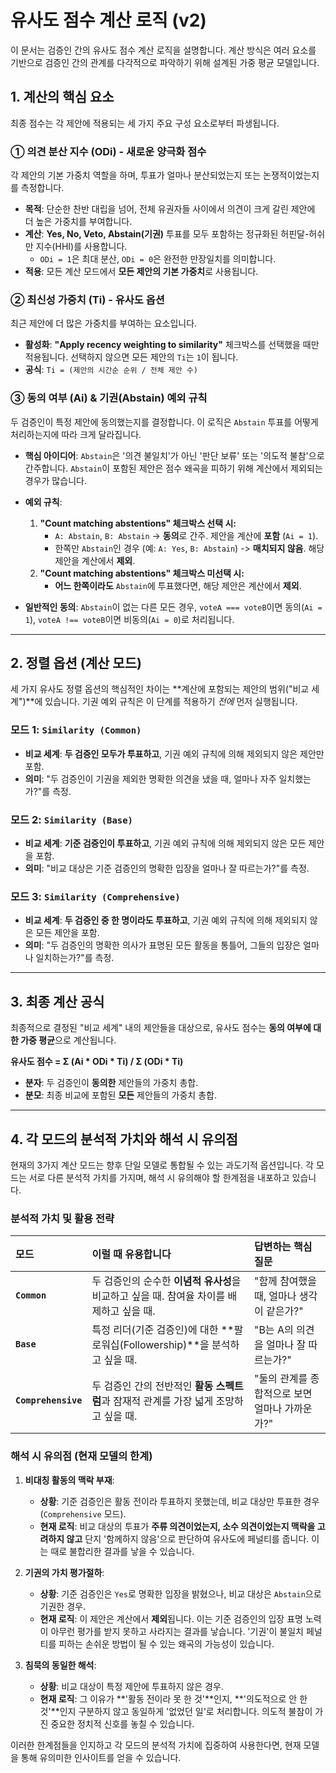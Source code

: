 # 유사도 점수 계산 로직 (v2)

이 문서는 검증인 간의 유사도 점수 계산 로직을 설명합니다. 계산 방식은 여러 요소를 기반으로 검증인 간의 관계를 다각적으로 파악하기 위해 설계된 가중 평균 모델입니다.

## 1. 계산의 핵심 요소

최종 점수는 각 제안에 적용되는 세 가지 주요 구성 요소로부터 파생됩니다.

### ① 의견 분산 지수 (ODi) - 새로운 양극화 점수

각 제안의 기본 가중치 역할을 하며, 투표가 얼마나 분산되었는지 또는 논쟁적이었는지를 측정합니다.

*   **목적**: 단순한 찬반 대립을 넘어, 전체 유권자들 사이에서 의견이 크게 갈린 제안에 더 높은 가중치를 부여합니다.
*   **계산**: **Yes, No, Veto, Abstain(기권)** 투표를 모두 포함하는 정규화된 허핀달-허쉬만 지수(HHI)를 사용합니다.
    *   `ODi = 1`은 최대 분산, `ODi = 0`은 완전한 만장일치를 의미합니다.
*   **적용**: 모든 계산 모드에서 **모든 제안의 기본 가중치**로 사용됩니다.

### ② 최신성 가중치 (Ti) - 유사도 옵션

최근 제안에 더 많은 가중치를 부여하는 요소입니다.

*   **활성화**: **"Apply recency weighting to similarity"** 체크박스를 선택했을 때만 적용됩니다. 선택하지 않으면 모든 제안의 `Ti`는 `1`이 됩니다.
*   **공식**: `Ti = (제안의 시간순 순위 / 전체 제안 수)`

### ③ 동의 여부 (Ai) & 기권(Abstain) 예외 규칙

두 검증인이 특정 제안에 동의했는지를 결정합니다. 이 로직은 `Abstain` 투표를 어떻게 처리하는지에 따라 크게 달라집니다.

*   **핵심 아이디어**: `Abstain`은 '의견 불일치'가 아닌 '판단 보류' 또는 '의도적 불참'으로 간주합니다. `Abstain`이 포함된 제안은 점수 왜곡을 피하기 위해 계산에서 제외되는 경우가 많습니다.

*   **예외 규칙**:
    1.  **"Count matching abstentions" 체크박스 선택 시:**
        *   `A: Abstain`, `B: Abstain` -> **동의**로 간주. 제안을 계산에 **포함** (`Ai = 1`).
        *   한쪽만 `Abstain`인 경우 (예: `A: Yes`, `B: Abstain`) -> **매치되지 않음**. 해당 제안을 계산에서 **제외**.
    2.  **"Count matching abstentions" 체크박스 미선택 시:**
        *   **어느 한쪽이라도** `Abstain`에 투표했다면, 해당 제안은 계산에서 **제외**.

*   **일반적인 동의**: `Abstain`이 없는 다른 모든 경우, `voteA === voteB`이면 동의(`Ai = 1`), `voteA !== voteB`이면 비동의(`Ai = 0`)로 처리됩니다.

---

## 2. 정렬 옵션 (계산 모드)

세 가지 유사도 정렬 옵션의 핵심적인 차이는 **계산에 포함되는 제안의 범위("비교 세계")**에 있습니다. 기권 예외 규칙은 이 단계를 적용하기 *전에* 먼저 실행됩니다.

### 모드 1: `Similarity (Common)`

*   **비교 세계**: **두 검증인 모두가 투표하고**, 기권 예외 규칙에 의해 제외되지 않은 제안만 포함.
*   **의미**: "두 검증인이 기권을 제외한 명확한 의견을 냈을 때, 얼마나 자주 일치했는가?"를 측정.

### 모드 2: `Similarity (Base)`

*   **비교 세계**: **기준 검증인이 투표하고**, 기권 예외 규칙에 의해 제외되지 않은 모든 제안을 포함.
*   **의미**: "비교 대상은 기준 검증인의 명확한 입장을 얼마나 잘 따르는가?"를 측정.

### 모드 3: `Similarity (Comprehensive)`

*   **비교 세계**: **두 검증인 중 한 명이라도 투표하고**, 기권 예외 규칙에 의해 제외되지 않은 모든 제안을 포함.
*   **의미**: "두 검증인의 명확한 의사가 표명된 모든 활동을 통틀어, 그들의 입장은 얼마나 일치하는가?"를 측정.

---

## 3. 최종 계산 공식

최종적으로 결정된 "비교 세계" 내의 제안들을 대상으로, 유사도 점수는 **동의 여부에 대한 가중 평균**으로 계산됩니다.

**유사도 점수 = Σ (Ai * ODi * Ti) / Σ (ODi * Ti)**

*   **분자**: 두 검증인이 **동의한** 제안들의 가중치 총합.
*   **분모**: 최종 비교에 포함된 **모든** 제안들의 가중치 총합.

---

## 4. 각 모드의 분석적 가치와 해석 시 유의점

현재의 3가지 계산 모드는 향후 단일 모델로 통합될 수 있는 과도기적 옵션입니다. 각 모드는 서로 다른 분석적 가치를 가지며, 해석 시 유의해야 할 한계점을 내포하고 있습니다.

### 분석적 가치 및 활용 전략

| 모드 | 이럴 때 유용합니다 | 답변하는 핵심 질문 |
| :--- | :--- | :--- |
| **`Common`** | 두 검증인의 순수한 **이념적 유사성**을 비교하고 싶을 때. 참여율 차이를 배제하고 싶을 때. | "함께 참여했을 때, 얼마나 생각이 같은가?" |
| **`Base`** | 특정 리더(기준 검증인)에 대한 **팔로워십(Followership)**을 분석하고 싶을 때. | "B는 A의 의견을 얼마나 잘 따르는가?" |
| **`Comprehensive`** | 두 검증인 간의 전반적인 **활동 스펙트럼**과 잠재적 관계를 가장 넓게 조망하고 싶을 때. | "둘의 관계를 종합적으로 보면 얼마나 가까운가?" |

### 해석 시 유의점 (현재 모델의 한계)

1.  **비대칭 활동의 맥락 부재**:
    *   **상황**: 기준 검증인은 활동 전이라 투표하지 못했는데, 비교 대상만 투표한 경우 (`Comprehensive` 모드).
    *   **현재 로직**: 비교 대상의 투표가 **주류 의견이었는지, 소수 의견이었는지 맥락을 고려하지 않고** 단지 '함께하지 않음'으로 판단하여 유사도에 페널티를 줍니다. 이는 때로 불합리한 결과를 낳을 수 있습니다.

2.  **기권의 가치 평가절하**:
    *   **상황**: 기준 검증인은 `Yes`로 명확한 입장을 밝혔으나, 비교 대상은 `Abstain`으로 기권한 경우.
    *   **현재 로직**: 이 제안은 계산에서 **제외**됩니다. 이는 기준 검증인의 입장 표명 노력이 아무런 평가를 받지 못하고 사라지는 결과를 낳습니다. '기권'이 불일치 페널티를 피하는 손쉬운 방법이 될 수 있는 왜곡의 가능성이 있습니다.

3.  **침묵의 동일한 해석**:
    *   **상황**: 비교 대상이 특정 제안에 투표하지 않은 경우.
    *   **현재 로직**: 그 이유가 **'활동 전이라 못 한 것'**인지, **'의도적으로 안 한 것'**인지 구분하지 않고 동일하게 '없었던 일'로 처리합니다. 의도적 불참이 가진 중요한 정치적 신호를 놓칠 수 있습니다.

이러한 한계점들을 인지하고 각 모드의 분석적 가치에 집중하여 사용한다면, 현재 모델을 통해 유의미한 인사이트를 얻을 수 있습니다.
